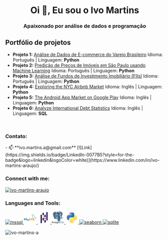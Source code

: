 <h1 align="center">Oi 👋, Eu sou o Ivo Martins</h1>
<h3 align="center">Apaixonado por análise de dados e programação</h3>
<h2 align="left">Portfólio de projetos</h2>

- **Projeto 1:** [Análise de Dados de E-commerce do Varejo Brasileiro](https://github.com/ivo-martins-a/Outros_Projetos/blob/main/An%C3%A1lise%20de%20Dados%20de%20E-commerce%20do%20Varejo%20Brasileiro.ipynb)
             Idioma: Português | Linguagem: **Python**
- **Projeto 2:** [Predição de Preços de Imóveis em São Paulo usando Machine Learning](https://github.com/ivo-martins-a/Projetos_Data_Camp/blob/main/Exploring%20the%20NYC%20Airbnb%20Market/notebook.ipynb)
             Idioma: Português | Linguagem: **Python**
- **Projeto 3:** [Análise de Fundos de Investimento Imobiliário (FIIs)](https://github.com/ivo-martins-a/Outros_Projetos/blob/main/An%C3%A1lise%20de%20Fundos%20de%20Investimento%20Imobili%C3%A1rio%20(FIIs)%20com%20Python.ipynb)
             Idioma: Português | Linguagem: **Python**
- **Projeto 4:** [Exploring the NYC Airbnb Market](https://github.com/ivo-martins-a/Projetos_Data_Camp/blob/main/Exploring%20the%20NYC%20Airbnb%20Market/notebook.ipynb)
             Idioma: Inglês | Linguagem: **Python**
- **Projeto 5:** [The Android App Market on Google Play](https://github.com/ivo-martins-a/Projetos_Data_Camp/blob/main/The%20Android%20App%20Market%20on%20Google%20Play/notebook.ipynb)
             Idioma: Inglês | Linguagem: **Python**  
- **Projeto 6:** [Analyze International Debt Statistics](https://github.com/ivo-martins-a/Projetos_Data_Camp/blob/main/Analyze%20International%20Debt%20Statistics/notebook.ipynb)
             Idioma: Inglês | Linguagem: **SQL**  
             
<br />
<h3 align="left">Contato:</h3>
- 📫 **ivo.martins.a@gmail.com**
[![Link](https://img.shields.io/badge/LinkedIn-0077B5?style=for-the-badge&logo=linkedin&logoColor=white)](https://www.linkedin.com/in/ivo-martins-araujo/)

<br />

<h3 align="left">Connect with me:</h3>
<p align="left">
<a href="https://linkedin.com/in/ivo-martins-araujo" target="blank"><img align="center" src="https://raw.githubusercontent.com/rahuldkjain/github-profile-readme-generator/master/src/images/icons/Social/linked-in-alt.svg" alt="ivo-martins-araujo" height="30" width="40" /></a>
</p>

<h3 align="left">Languages and Tools:</h3>
<p align="left"> <a href="https://www.microsoft.com/en-us/sql-server" target="_blank" rel="noreferrer"> <img src="https://www.svgrepo.com/show/303229/microsoft-sql-server-logo.svg" alt="mssql" width="40" height="40"/> </a> <a href="https://www.mysql.com/" target="_blank" rel="noreferrer"> <img src="https://raw.githubusercontent.com/devicons/devicon/master/icons/mysql/mysql-original-wordmark.svg" alt="mysql" width="40" height="40"/> </a> <a href="https://pandas.pydata.org/" target="_blank" rel="noreferrer"> <img src="https://raw.githubusercontent.com/devicons/devicon/2ae2a900d2f041da66e950e4d48052658d850630/icons/pandas/pandas-original.svg" alt="pandas" width="40" height="40"/> </a> <a href="https://www.postgresql.org" target="_blank" rel="noreferrer"> <img src="https://raw.githubusercontent.com/devicons/devicon/master/icons/postgresql/postgresql-original-wordmark.svg" alt="postgresql" width="40" height="40"/> </a> <a href="https://www.python.org" target="_blank" rel="noreferrer"> <img src="https://raw.githubusercontent.com/devicons/devicon/master/icons/python/python-original.svg" alt="python" width="40" height="40"/> </a> <a href="https://seaborn.pydata.org/" target="_blank" rel="noreferrer"> <img src="https://seaborn.pydata.org/_images/logo-mark-lightbg.svg" alt="seaborn" width="40" height="40"/> </a> <a href="https://www.sqlite.org/" target="_blank" rel="noreferrer"> <img src="https://www.vectorlogo.zone/logos/sqlite/sqlite-icon.svg" alt="sqlite" width="40" height="40"/> </a> </p>

<p><img align="center" src="https://github-readme-stats.vercel.app/api/top-langs?username=ivo-martins-a&show_icons=true&locale=en&layout=compact" alt="ivo-martins-a" /></p>



<!---


- 👋 Hi, I’m @ivo-martins-a
- 👀 I’m interested in ...
- 🌱 I’m currently learning ...
- 💞️ I’m looking to collaborate on ...
- 📫 How to reach me ...


ivo-martins-a/ivo-martins-a is a ✨ special ✨ repository because its `README.md` (this file) appears on your GitHub profile.
You can click the Preview link to take a look at your changes.
--->
